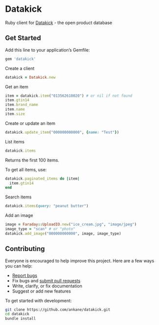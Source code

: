 # Datakick

Ruby client for [Datakick](https://www.datakick.org/) - the open product database

## Get Started

Add this line to your application’s Gemfile:

```ruby
gem 'datakick'
```

Create a client

```ruby
datakick = Datakick.new
```

Get an item

```ruby
item = datakick.item("013562610020") # or nil if not found
item.gtin14
item.brand_name
item.name
item.size
```

Create or update an item

```ruby
datakick.update_item("000000000000", {name: "Test"})
```

List items

```ruby
datakick.items
```

Returns the first 100 items.

To get all items, use:

```ruby
datakick.paginated_items do |item|
  item.gtin14
end
```

Search items

```ruby
datakick.items(query: "peanut butter")
```

Add an image

```ruby
image = Faraday::UploadIO.new("ice_cream.jpg", "image/jpeg")
image_type = "scan" # or "photo"
datakick.add_image("000000000000", image, image_type)
```

## Contributing

Everyone is encouraged to help improve this project. Here are a few ways you can help:

- [Report bugs](https://github.com/ankane/datakick/issues)
- Fix bugs and [submit pull requests](https://github.com/ankane/datakick/pulls)
- Write, clarify, or fix documentation
- Suggest or add new features

To get started with development:

```sh
git clone https://github.com/ankane/datakick.git
cd datakick
bundle install
```
